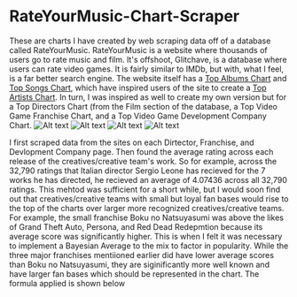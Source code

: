 # RateYourMusic-Chart-Scraper
These are charts I have created by web scraping data off of a database called RateYourMusic. RateYourMusic is a website where thousands of users go to rate music and film. It's offshoot, Glitchave, is a database where users can rate video games. It is fairly similar to IMDb, but with, what I feel, is a far better search engine. The website itself has a [Top Albums Chart](https://rateyourmusic.com/charts/top/album/all-time/) and [Top Songs Chart](https://rateyourmusic.com/charts/top/song/all-time/), which have inspired users of the site to create a [Top Artists Chart](https://rateyourmusic.com/list/noname219/top-artists-chart-%F0%9F%93%88/). In turn, I was inspired as well to create my own version but for a Top Directors Chart (from the Film section of the database, a Top Video Game Franchise Chart, and a Top Video Game Development Company Chart.
![Alt text](images/artists.png)
![Alt text](images/directors.png)
![Alt text](images/companies_export.png)
![Alt text](images/franchises_export.png)

I first scraped data from the sites on each Dirtector, Franchise, and Devlopment Company page. Then found the average rating across each release of the creatives/creative team's work. So for example, across the 32,790 ratings that Italian director Sergio Leone has recieved for the 7 works he has directed, he recieved an average of 4.07436 across all 32,790 ratings. This mehtod was sufficient for a short while, but I would soon find out that creatives/creative teams with small but loyal fan bases would rise to the top of the charts over larger more recognized creatives/creative teams. For example, the small franchise Boku no Natsuyasumi was above the likes of Grand Theft Auto, Persona, and Red Dead Redepmtion because its average score was significantly higher. This is when I felt it was necessary to implement a Bayesian Average to the mix to factor in popularity. While the three major franchises mentiioned earlier did have lower average scores than Boku no Natsuyasumi, they are siginificantly more well known and have larger fan bases which should be represented in the chart. The formula applied is shown below

